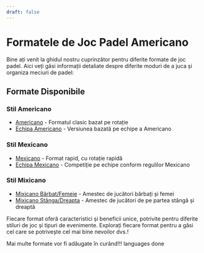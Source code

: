 ```yaml
---
draft: false
---
```


# Formatele de Joc Padel Americano

Bine ați venit la ghidul nostru cuprinzător pentru diferite formate de joc padel. Aici veți găsi informații detaliate despre diferite moduri de a juca și organiza meciuri de padel:

## Formate Disponibile

### Stil Americano
- [Americano](/ro/americano) - Formatul clasic bazat pe rotație
- [Echipa Americano](/ro/team-americano) - Versiunea bazată pe echipe a Americano

### Stil Mexicano
- [Mexicano](/ro/mexicano) - Format rapid, cu rotație rapidă
- [Echipa Mexicano](/ro/team-mexicano) - Competiție pe echipe conform regulilor Mexicano

### Stil Mixicano
- [Mixicano Bărbat/Femeie](/ro/mixicano) - Amestec de jucători bărbați și femei
- [Mixicano Stânga/Dreapta](/ro/mixicano) - Amestec de jucători de pe partea stângă și dreaptă

Fiecare format oferă caracteristici și beneficii unice, potrivite pentru diferite stiluri de joc și tipuri de evenimente. Explorați fiecare format pentru a găsi cel care se potrivește cel mai bine nevoilor dvs.!

Mai multe formate vor fi adăugate în curând!!! languages done